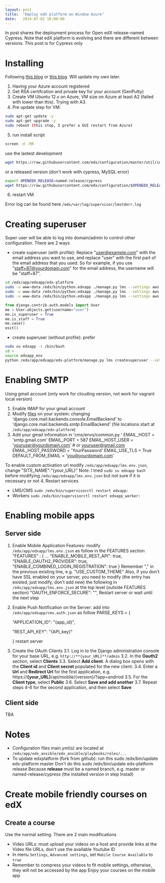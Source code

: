 ```yaml
---
layout: post
title:  "Deploy edX platform on Window Azure"
date:   2014-07-02 10:00:00
---
```


In post shares the deployment process for Open edX release-named Cypress.
Note that edX platform is evolving and there are different between versions. This post is for Cypress only

# Installing
Following [this blog](https://jonsan21.wordpress.com/2015/04/24/installing-open-edx-on-microsoft-azure-2/) or [this blog](http://timsneath.com/installing-open-edx-on-microsoft-azure/). Will update my own later.

1. Having your Azure account registered
2. Get RSA certifcation and private key for your account (GenPutty)
3. Create VM Ubuntu 12.x on Azure, VM size on Azure at least A2 (failed with lower than this). Trying with A3.
4. Pre update step for VM: 
```bash
sudo apt-get update -y
sudo apt-get upgrade -y
sudo reboot (this step, I prefer a GUI restart from Azure)
```
5. run install script
```bash
screen -d -RR
```
use the lastest development
```bash
wget https://raw.githubusercontent.com/edx/configuration/master/util/install/sandbox.sh -O - | bash
```
or a released version (don't work with cypress, MySQL error)
```bash
export OPENEDX_RELEASE=named-release/cypress
wget https://raw.githubusercontent.com/edx/configuration/$OPENEDX_RELEASE/util/install/sandbox.sh -O - | bash
```
6. restart VM

Error log can be found here `/edx/var/log/supervisor/lmstderr.log`
# Creating superuser
Super user will be able to log into domain/admin to control other configuration. There are 2 ways
* create superuser (with profile): Replace "user@example.com" with the email address you want to use, and replace "user" with the first part of the email address that you used. So for example, if you use "staff+87@yourdomain.com" for the email address, the username will be "staff+87".
```bash
cd /edx/app/edxapp/edx-platform
sudo -u www-data /edx/bin/python.edxapp ./manage.py lms --settings aws create_user -s -p edx -e user@example.com
sudo -u www-data /edx/bin/python.edxapp ./manage.py lms --settings aws changepassword user
sudo -u www-data /edx/bin/python.edxapp ./manage.py lms --settings aws shell
```
```python
from django.contrib.auth.models import User
me = User.objects.get(username="user")
me.is_superuser = True
me.is_staff = True
me.save()
exit()
```
* create superuser (without profile): prefer
```bash
sudo su edxapp -s /bin/bash
cd ~
source edxapp_env
python /edx/app/edxapp/edx-platform/manage.py lms createsuperuser --settings aws
```

# Enabling SMTP
Using gmail account (only work for clouding version, not work for vagrant local version)
1. Enable IMAP for your gmail account
2. Modify [files](https://github.com/edx/edx-platform/search?q=django.core.mail.backends.console.EmailBackend&type=Code) on your system: changing 'django.core.mail.backends.console.EmailBackend' to 'django.core.mail.backends.*smtp*.EmailBackend' (file locations start at `/edx/app/edxapp/edx-platform`)
3. Add your gmail information in 'cms/envs/common.py '
	EMAIL_HOST = 'smtp.gmail.com' 
	EMAIL_PORT = 587 
	EMAIL_HOST_USER = 'youruser@yourdomain.com' # or youruser@gmail.com 
	EMAIL_HOST_PASSWORD = 'YourPassword' 
	EMAIL_USE_TLS = True 
	DEFAULT_FROM_EMAIL = 'you@yourdomain.com'

<!-- also change in /edx/app/edx_ansible/edx_ansible/playbooks/roles/edxapp/defaults/main.yml
	EDXAPP_EMAIL_BACKEND: 'django.core.mail.backends.smtp.EmailBackend'
	EDXAPP_EMAIL_HOST: 'localhost'
	EDXAPP_EMAIL_PORT: 25
	EDXAPP_EMAIL_USE_TLS: False
	EDXAPP_EMAIL_HOST_USER: ''
	EDXAPP_EMAIL_HOST_PASSWORD: '' -->

To enable custom activation url modify `/edx/app/edxapp/lms.env.json`, change
	"SITE_NAME":"{your_URL}"
Note: I tried `sudo su edxapp bash` before modifying `/edx/app/edxapp/lms.env.json` but not sure if it is necessary or not
4. Restart services
* LMS/CMS `sudo /edx/bin/supervisorctl restart edxapp:`
* Workers `sudo /edx/bin/supervisorctl restart edxapp_worker:`

# Enabling mobile apps
## Server side
1. Enable Mobile Application Features: modify `/edx/app/edxapp/lms.env.json` as follow in the FEATURES section
	"FEATURES" : {
		...
		"ENABLE_MOBILE_REST_API": true,
		"ENABLE_OAUTH2_PROVIDER": true,
		"ENABLE_COMBINED_LOGIN_REGISTRATION": true
	}
Remember "," in the previous existing line, e.g. "USE_CUSTOM_THEME"
Also, if you don't have SSL enabled on your server, you need to modify (the entry has existed, just modify, don't add new) the following in `/edx/app/edxapp/lms.env.json` at the top level (outside FEATURES section)
	"OAUTH_ENFORCE_SECURE": "",
Restart server or wait until the next step
2. Enable Push Notification on the Server: add into `/edx/app/edxapp/cms.auth.json` as follow 
	PARSE_KEYS = {

	  "APPLICATION_ID": "{app_id}",

	  "REST_API_KEY": "{API_key}"

	}
restart server
3. Create the OAuth Clients
3.1. Log in to the Django administration console for your base URL, e.g. `http://**{your_URL}**/admin`
3.2. In the **Oauth2** section, select **Clients**
3.3. Select **Add client**. A dialog box opens with the **Client id** and **Client secret** populated for the new client.
3.4. Enter a **Url** and **Redirect Url** for the first application, e.g. https://**{your_URL}**/api/mobile/{version}/?app=andriod
3.5. For the **Client type**, select **Public**
3.6. Select **Save and add another**
3.7. Repeat steps 4-6 for the second application, and then select **Save**
## Client side
TBA
# Notes
* Configuration files main.yml(s) are located at `/edx/app/edx_ansible/edx_ansible/playbooks/roles/...`
* To update edxplatform (fork from github): run this
	sudo /edx/bin/update edx-platform master
Don't do this
	sudo /edx/bin/update edx-platform release
Because **release** must be a named branch, e.g. master or named-release/cypress (the installed version in step Install)

# Create mobile friendly courses on edX
## Create a course
Use the normal setting. There are 2 main modifications
* Video URLs: must upload your videos on a host and provide links at the Video file URLs, don't use the available Youtube ID 
* In menu `Settings`, `Advanced settings`, set `Mobile Course Available` to `true`
* Remember to compress your videos to fit mobile settings, otherwise, they will not be accessed by the app
Enjoy your courses on the mobile app
